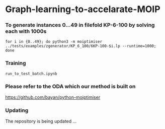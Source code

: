 # Graph-learning-to-accelarate-MOIP



### To generate instances 0...49 in filefold KP-6-100 by solving each with 1000s

```
for i in {0..49}; do python3 -m moiptimiser ../tests/examples/zgenerator/KP_6_100/6KP-100-$i.lp --runtime=1000; done
```

### Training

```
run_to_test_batch.ipynb
```

### Please refer to the ODA which our method is built on

https://github.com/bayan/python-moiptimiser

### Updating

The repository is being updated ...

